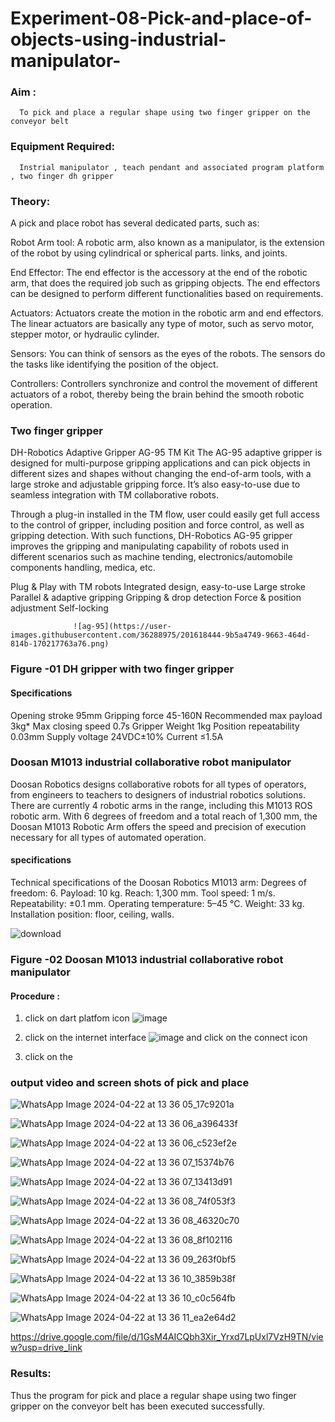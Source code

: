 # Experiment-08-Pick-and-place-of-objects-using-industrial-manipulator-

### Aim :
      To pick and place a regular shape using two finger gripper on the conveyor belt 
### Equipment Required: 
      Instrial manipulator , teach pendant and associated program platform , two finger dh gripper 
      
### Theory: 

A pick and place robot has several dedicated parts, such as:

Robot Arm tool: A robotic arm, also known as a manipulator, is the extension of the robot by using cylindrical or spherical parts. links, and joints.

End Effector: The end effector is the accessory at the end of the robotic arm, that does the required job such as gripping objects. The end effectors can be designed to perform different functionalities based on requirements.

Actuators: Actuators create the motion in the robotic arm and end effectors. The linear actuators are basically any type of motor, such as servo motor, stepper motor, or hydraulic cylinder.

Sensors: You can think of sensors as the eyes of the robots. The sensors do the tasks like identifying the position of the object.

Controllers: Controllers synchronize and control the movement of different actuators of a robot, thereby being the brain behind the smooth robotic operation.


### Two finger gripper 

DH-Robotics
Adaptive Gripper AG-95 TM Kit
The AG-95 adaptive gripper is designed for multi-purpose gripping applications and can pick objects in different sizes and shapes without changing the end-of-arm tools, with a large stroke and adjustable gripping force. It’s also easy-to-use due to seamless integration with TM collaborative robots.

Through a plug-in installed in the TM flow, user could easily get full access to the control of gripper, including position and force control, as well as gripping detection. With such functions, DH-Robotics AG-95 gripper improves the gripping and manipulating capability of robots used in different scenarios such as machine tending, electronics/automobile components handling, medica, etc.

Plug & Play with TM robots
Integrated design, easy-to-use
Large stroke
Parallel & adaptive gripping
Gripping & drop detection
Force & position adjustment
Self-locking

                  ![ag-95](https://user-images.githubusercontent.com/36288975/201618444-9b5a4749-9663-464d-814b-170217763a76.png)
### Figure -01 DH gripper with two finger gripper 

#### Specifications

Opening stroke	95mm
Gripping force 	45-160N
Recommended max payload	3kg*
Max closing speed	0.7s
Gripper Weight	1kg
Position repeatability	0.03mm
Supply voltage	24VDC±10%
Current	≤1.5A



### Doosan M1013 industrial collaborative robot manipulator 
Doosan Robotics designs collaborative robots for all types of operators, from engineers to teachers to designers of industrial robotics solutions. There are currently 4 robotic arms in the range, including this M1013 ROS robotic arm. With 6 degrees of freedom and a total reach of 1,300 mm, the Doosan M1013 Robotic Arm offers the speed and precision of execution necessary for all types of automated operation.

#### specifications 
Technical specifications of the Doosan Robotics M1013 arm:
Degrees of freedom: 6.
Payload: 10 kg.
Reach: 1,300 mm.
Tool speed: 1 m/s.
Repeatability: ±0.1 mm.
Operating temperature: 5–45 °C.
Weight: 33 kg.
Installation position: floor, ceiling, walls.



![download](https://user-images.githubusercontent.com/36288975/201624230-89cc83ff-cecd-49ea-84c6-c67066e9d157.jpg)

### Figure -02 Doosan M1013 industrial collaborative robot manipulator 

#### Procedure : 

1. click on dart platfom icon ![image](https://user-images.githubusercontent.com/36288975/201621038-f1248586-5c20-40fd-8a74-68c7d8b44939.png)
2. click on the internet interface 
![image](https://user-images.githubusercontent.com/36288975/201621235-3b8b46a9-3c19-4207-9ea2-6a7954eb6135.png)
and click on the connect icon 

3. click on the 

### output video and screen shots of pick and place 

![WhatsApp Image 2024-04-22 at 13 36 05_17c9201a](https://github.com/Jeecikasrina23013947/Experiment-08-Pick-and-place-of-objects-using-industrial-manipulator-/assets/148515300/1c5c1651-6b21-4203-9bfa-bb0cae9eab05)

![WhatsApp Image 2024-04-22 at 13 36 06_a396433f](https://github.com/Jeecikasrina23013947/Experiment-08-Pick-and-place-of-objects-using-industrial-manipulator-/assets/148515300/80979b7b-24a6-49c3-be59-9f500418e103)

![WhatsApp Image 2024-04-22 at 13 36 06_c523ef2e](https://github.com/Jeecikasrina23013947/Experiment-08-Pick-and-place-of-objects-using-industrial-manipulator-/assets/148515300/dec1f557-14c9-4d3b-af84-e17673f4093a)

![WhatsApp Image 2024-04-22 at 13 36 07_15374b76](https://github.com/Jeecikasrina23013947/Experiment-08-Pick-and-place-of-objects-using-industrial-manipulator-/assets/148515300/cf36dac8-e764-4db7-869e-7f50929a457d)

![WhatsApp Image 2024-04-22 at 13 36 07_13413d91](https://github.com/Jeecikasrina23013947/Experiment-08-Pick-and-place-of-objects-using-industrial-manipulator-/assets/148515300/0a04bb5b-a45e-4149-bd28-bf91a00f80eb)

![WhatsApp Image 2024-04-22 at 13 36 08_74f053f3](https://github.com/Jeecikasrina23013947/Experiment-08-Pick-and-place-of-objects-using-industrial-manipulator-/assets/148515300/6a9af352-070c-4f64-aa89-c1188e97a8d5)

![WhatsApp Image 2024-04-22 at 13 36 08_46320c70](https://github.com/Jeecikasrina23013947/Experiment-08-Pick-and-place-of-objects-using-industrial-manipulator-/assets/148515300/61bca76f-ec72-403d-88bc-cc360f363b86)

![WhatsApp Image 2024-04-22 at 13 36 08_8f102116](https://github.com/Jeecikasrina23013947/Experiment-08-Pick-and-place-of-objects-using-industrial-manipulator-/assets/148515300/dfbd7c36-6ea4-478b-94de-e52285f962f5)

![WhatsApp Image 2024-04-22 at 13 36 09_263f0bf5](https://github.com/Jeecikasrina23013947/Experiment-08-Pick-and-place-of-objects-using-industrial-manipulator-/assets/148515300/8153f7d1-a1f8-4111-b1c1-f20b2a4b3e9f)

![WhatsApp Image 2024-04-22 at 13 36 10_3859b38f](https://github.com/Jeecikasrina23013947/Experiment-08-Pick-and-place-of-objects-using-industrial-manipulator-/assets/148515300/e27e49e2-6d1a-4bea-a265-0953be42f819)

![WhatsApp Image 2024-04-22 at 13 36 10_c0c564fb](https://github.com/Jeecikasrina23013947/Experiment-08-Pick-and-place-of-objects-using-industrial-manipulator-/assets/148515300/941781f0-b215-4ba7-bf45-1a066276c5f0)

![WhatsApp Image 2024-04-22 at 13 36 11_ea2e64d2](https://github.com/Jeecikasrina23013947/Experiment-08-Pick-and-place-of-objects-using-industrial-manipulator-/assets/148515300/d4e603cf-460a-43da-b183-77548f9f10c9)

https://drive.google.com/file/d/1GsM4AICQbh3Xir_Yrxd7LpUxl7VzH9TN/view?usp=drive_link


### Results: 

Thus the program for pick and place a regular shape using two finger gripper on the conveyor belt has been executed successfully.




